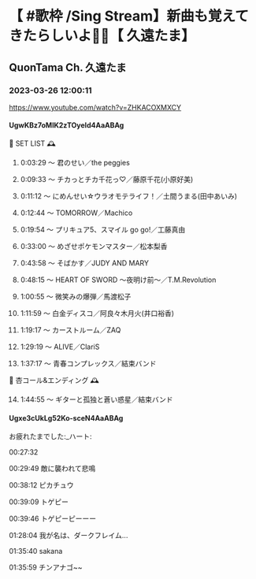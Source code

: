 # 【 #歌枠 /Sing Stream】新曲も覚えてきたらしいよ👀✨【 久遠たま】

## QuonTama Ch. 久遠たま

### 2023-03-26 12:00:11

https://www.youtube.com/watch?v=ZHKACOXMXCY

#### UgwKBz7oMlK2zTOyeld4AaABAg

🥀 SET LIST 🕰



01. 0:03:29 ～ 君のせい／the peggies



02. 0:09:33 ～ チカっとチカ千花っ♡／藤原千花(小原好美)



03. 0:11:12 ～ にめんせい☆ウラオモテライフ！／土間うまる(田中あいみ)



04. 0:12:44 ～ TOMORROW／Machico



05. 0:19:54 ～ プリキュア5、スマイル go go!／工藤真由



06. 0:33:00 ～ めざせポケモンマスター／松本梨香



07. 0:43:58 ～ そばかす／JUDY AND MARY



08. 0:48:15 ～ HEART OF SWORD 〜夜明け前〜／T.M.Revolution



09. 1:00:55 ～ 微笑みの爆弾／馬渡松子



10. 1:11:59 ～ 白金ディスコ／阿良々木月火(井口裕香)



11. 1:19:17 ～ カーストルーム／ZAQ



12. 1:29:19 ～ ALIVE／ClariS



13. 1:37:17 ～ 青春コンプレックス／結束バンド



🥀 杏コール&エンディング 🕰



14. 1:44:55 ～ ギターと孤独と蒼い惑星／結束バンド



#### Ugxe3cUkLg52Ko-sceN4AaABAg

お疲れたまでした:_ハート:

00:27:32

00:29:49 ​敵に襲われて悲鳴

00:38:12 ピカチュウ

00:39:09 トゲピー

00:39:46 トゲピーピーーー

01:28:04 我が名は、ダークフレイム...

01:35:40 sakana

01:35:59 チンアナゴ~~

